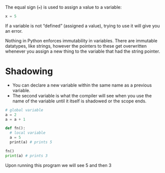 The equal sign (`=`) is used to assign a value to a variable:
```python
x = 5
```

If a variable is not “defined” (assigned a value), trying to use it will give you an error.

Nothing in Python enforces immutability in variables. There are immutable datatypes, like strings, however the pointers to these get overwritten whenever you assign a new thing to the variable that had the string pointer.

# Shadowing
* You can declare a new variable within the same name as a previous variable.
* The second variable is what the compiler will see when you use the name of the variable until it itself is shadowed or the scope ends.
```python
# global variable
a = 2
a = a + 1

def fn():
  # local variable
  a = 5
  print(a) # prints 5

fn()
print(a) # prints 3
```

Upon running this program we will see 5 and then 3